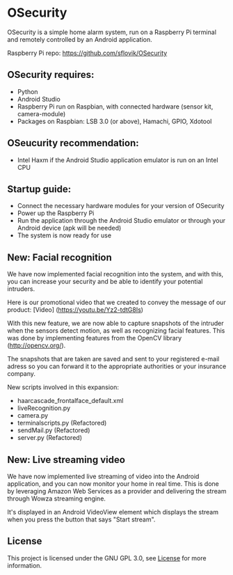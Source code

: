 # OSecurity

OSecurity is a simple home alarm system, run on a Raspberry Pi terminal and remotely controlled by an Android application.

Raspberry Pi repo: https://github.com/sflovik/OSecurity


## OSecurity requires:
- Python
- Android Studio
- Raspberry Pi run on Raspbian, with connected hardware (sensor kit, camera-module)
- Packages on Raspbian: LSB 3.0 (or above), Hamachi, GPIO, Xdotool

## OSeucurity recommendation:
- Intel Haxm if the Android Studio application emulator is run on an Intel CPU

## Startup guide:
- Connect the necessary hardware modules for your version of OSecurity
- Power up the Raspberry Pi
- Run the application through the Android Studio emulator or through your Android device (apk will be needed)
- The system is now ready for use

## New: Facial recognition
We have now implemented facial recognition into the system, and with this, you can increase your security and be able to identify your potential intruders. 

Here is our promotional video that we created to convey the message of our product:
[Video] (https://youtu.be/Yz2-tdtG8Is)

With this new feature, we are now able to capture snapshots of the intruder when the sensors detect motion, as well as recognizing facial features. This was done by implementing features from the OpenCV library (http://opencv.org/). 

The snapshots that are taken are saved and sent to your registered e-mail adress so you can forward it to the appropriate authorities or your insurance company. 

New scripts involved in this expansion:

* haarcascade_frontalface_default.xml
* liveRecognition.py
* camera.py
* terminalscripts.py (Refactored)
* sendMail.py (Refactored)
* server.py (Refactored)

## New: Live streaming video
We have now implemented live streaming of video into the Android application, and you can now monitor your home in real time. This is done by leveraging Amazon Web Services as a provider and delivering the stream through Wowza streaming engine. 

It's displayed in an Android VideoView element which displays the stream when you press the button that says "Start stream". 


## License

This project is licensed under the GNU GPL 3.0, see [License](license.md) for more information.
      
